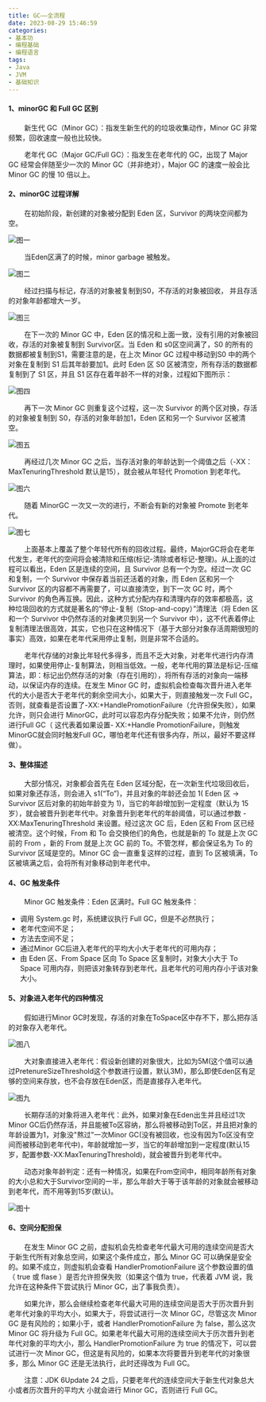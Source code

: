 ```yaml
---
title: GC——全流程
date: 2023-08-29 15:46:59
categories:
- 基本功
- 编程基础
- 编程语言
tags:
- Java
- JVM
- 基础知识
---
```



#### __1、minorGC 和 Full GC 区别__
&ensp;&ensp;&ensp;&ensp; 新生代 GC（Minor GC）：指发生新生代的的垃圾收集动作，Minor GC 非常频繁，回收速度一般也比较快。

&ensp;&ensp;&ensp;&ensp; 老年代 GC（Major GC/Full GC）：指发生在老年代的 GC，出现了 Major GC 经常会伴随至少一次的 Minor GC（并非绝对），Major GC 的速度一般会比 Minor GC 的慢 10 倍以上。

#### __2、minorGC 过程详解__
&ensp;&ensp;&ensp;&ensp; 在初始阶段，新创建的对象被分配到 Eden 区，Survivor 的两块空间都为空。

![图一](/pic/基本功/编程基础/编程语言/Java/JVM/GC-全流程/GC全流程1.png)

&ensp;&ensp;&ensp;&ensp; 当Eden区满了的时候，minor garbage 被触发。

![图二](/pic/基本功/编程基础/编程语言/Java/JVM/GC-全流程/GC全流程2.png)

&ensp;&ensp;&ensp;&ensp; 经过扫描与标记，存活的对象被复制到S0，不存活的对象被回收， 并且存活的对象年龄都增大一岁。

![图三](/pic/基本功/编程基础/编程语言/Java/JVM/GC-全流程/GC全流程3.png)

&ensp;&ensp;&ensp;&ensp; 在下一次的 Minor GC 中，Eden 区的情况和上面一致，没有引用的对象被回收，存活的对象被复制到 Survivor区。当 Eden 和 s0区空间满了，S0 的所有的数据都被复制到S1，需要注意的是，在上次 Minor GC 过程中移动到S0 中的两个对象在复制到 S1 后其年龄要加1。此时 Eden 区 S0 区被清空，所有存活的数据都复制到了 S1 区，并且 S1 区存在着年龄不一样的对象，过程如下图所示：

![图四](/pic/基本功/编程基础/编程语言/Java/JVM/GC-全流程/GC全流程4.png)

&ensp;&ensp;&ensp;&ensp; 再下一次 Minor GC 则重复这个过程，这一次 Survivor 的两个区对换，存活的对象被复制到 S0，存活的对象年龄加1，Eden 区和另一个 Survivor 区被清空。

![图五](/pic/基本功/编程基础/编程语言/Java/JVM/GC-全流程/GC全流程5.png)

&ensp;&ensp;&ensp;&ensp; 再经过几次 Minor GC 之后，当存活对象的年龄达到一个阈值之后（-XX：MaxTenuringThreshold 默认是15），就会被从年轻代 Promotion 到老年代。

![图六](/pic/基本功/编程基础/编程语言/Java/JVM/GC-全流程/GC全流程6.png)

&ensp;&ensp;&ensp;&ensp; 随着 MinorGC 一次又一次的进行，不断会有新的对象被 Promote 到老年代。

![图七](/pic/基本功/编程基础/编程语言/Java/JVM/GC-全流程/GC全流程7.png)

&ensp;&ensp;&ensp;&ensp; 上面基本上覆盖了整个年轻代所有的回收过程。最终，MajorGC将会在老年代发生，老年代的空间将会被清除和压缩(标记-清除或者标记-整理)。从上面的过程可以看出，Eden 区是连续的空间，且 Survivor 总有一个为空。经过一次 GC 和复制，一个 Survivor 中保存着当前还活着的对象，而 Eden 区和另一个 Survivor 区的内容都不再需要了，可以直接清空，到下一次 GC 时，两个 Survivor 的角色再互换。因此，这种方式分配内存和清理内存的效率都极高，这种垃圾回收的方式就是著名的“停止-复制（Stop-and-copy）”清理法（将 Eden 区和一个 Survivor 中仍然存活的对象拷贝到另一个 Survivor 中），这不代表着停止复制清理法很高效，其实，它也只在这种情况下（基于大部分对象存活周期很短的事实）高效，如果在老年代采用停止复制，则是非常不合适的。

&ensp;&ensp;&ensp;&ensp; 老年代存储的对象比年轻代多得多，而且不乏大对象，对老年代进行内存清理时，如果使用停止-复制算法，则相当低效。一般，老年代用的算法是标记-压缩算法，即：标记出仍然存活的对象（存在引用的），将所有存活的对象向一端移动，以保证内存的连续。在发生 Minor GC 时，虚拟机会检查每次晋升进入老年代的大小是否大于老年代的剩余空间大小，如果大于，则直接触发一次 Full GC，否则，就查看是否设置了-XX:+HandlePromotionFailure（允许担保失败），如果允许，则只会进行 MinorGC，此时可以容忍内存分配失败；如果不允许，则仍然进行Full GC（ 这代表着如果设置-
XX:+Handle PromotionFailure，则触发MinorGC就会同时触发Full GC，哪怕老年代还有很多内存，所以，最好不要这样做）。

#### __3、整体描述__
&ensp;&ensp;&ensp;&ensp; 大部分情况，对象都会首先在 Eden 区域分配，在一次新生代垃圾回收后，如果对象还存活，则会进入 s1(“To”)，并且对象的年龄还会加 1( Eden 区 -> Survivor 区后对象的初始年龄变为 1)，当它的年龄增加到一定程度（默认为 15 岁），就会被晋升到老年代中。对象晋升到老年代的年龄阈值，可以通过参数 -XX:MaxTenuringThreshold 来设置。经过这次 GC 后，Eden 区和 From 区已经被清空。这个时候，From 和 To 会交换他们的角色，也就是新的 To 就是上次 GC 前的 From ，新的 From 就是上次 GC 前的 To。不管怎样，都会保证名为 To 的 Survivor 区域是空的。Minor GC 会一直重复这样的过程，直到 To 区被填满，To 区被填满之后，会将所有对象移动到年老代中。

#### __4、GC 触发条件__
&ensp;&ensp;&ensp;&ensp; Minor GC 触发条件：Eden 区满时。Full GC 触发条件：
* 调用 System.gc 时，系统建议执行 Full GC，但是不必然执行；
* 老年代空间不足；
* 方法去空间不足；
* 通过Minor GC后进入老年代的平均大小大于老年代的可用内存；
* 由 Eden 区、From Space 区向 To Space 区复制时，对象大小大于 To Space 可用内存，则把该对象转存到老年代，且老年代的可用内存小于该对象大小。

#### __5、对象进入老年代的四种情况__
&ensp;&ensp;&ensp;&ensp; 假如进行Minor GC时发现，存活的对象在ToSpace区中存不下，那么把存活的对象存入老年代。

![图八](/pic/基本功/编程基础/编程语言/Java/JVM/GC-全流程/GC全流程8.png)

&ensp;&ensp;&ensp;&ensp; 大对象直接进入老年代：假设新创建的对象很大，比如为5M(这个值可以通过PretenureSizeThreshold这个参数进行设置，默认3M)，那么即使Eden区有足够的空间来存放，也不会存放在Eden区，而是直接存入老年代。

![图九](/pic/基本功/编程基础/编程语言/Java/JVM/GC-全流程/GC全流程9.png)

&ensp;&ensp;&ensp;&ensp; 长期存活的对象将进入老年代：此外，如果对象在Eden出生并且经过1次Minor GC后仍然存活，并且能被To区容纳，那么将被移动到To区，并且把对象的年龄设置为1，对象没"熬过"一次Minor GC(没有被回收，也没有因为To区没有空间而被移动到老年代中)，年龄就增加一岁，当它的年龄增加到一定程度(默认15岁，配置参数-XX:MaxTenuringThreshold)，就会被晋升到老年代中。

&ensp;&ensp;&ensp;&ensp; 动态对象年龄判定：还有一种情况，如果在From空间中，相同年龄所有对象的大小总和大于Survivor空间的一半，那么年龄大于等于该年龄的对象就会被移动到老年代，而不用等到15岁(默认)。

![图十](/pic/基本功/编程基础/编程语言/Java/JVM/GC-全流程/GC全流程10.png)

#### __6、空间分配担保__
&ensp;&ensp;&ensp;&ensp; 在发生 Minor GC 之前，虚拟机会先检查老年代最大可用的连续空间是否大于新生代所有对象总空间，如果这个条件成立，那么 Minor GC 可以确保是安全的。如果不成立，则虚拟机会查看 HandlerPromotionFailure 这个参数设置的值（ true 或 flase ）是否允许担保失败（如果这个值为 true，代表着 JVM 说，我允许在这种条件下尝试执行 Minor GC，出了事我负责）。

&ensp;&ensp;&ensp;&ensp; 如果允许，那么会继续检查老年代最大可用的连续空间是否大于历次晋升到老年代对象的平均大小，如果大于，将尝试进行一次 Minor GC，尽管这次 Minor GC 是有风险的；如果小于，或者 HandlerPromotionFailure 为 false，那么这次 Minor GC 将升级为 Full GC。如果老年代最大可用的连续空间大于历次晋升到老年代对象的平均大小，那么 HandlerPromotionFailure 为 true 的情况下，可以尝试进行一次 Minor GC，但这是有风险的，如果本次将要晋升到老年代的对象很多，那么 Minor GC 还是无法执行，此时还得改为 Full GC。

&ensp;&ensp;&ensp;&ensp; 注意：JDK 6Update 24 之后，只要老年代的连续空间大于新生代对象总大小或者历次晋升的平均大 小就会进行 Minor GC，否则进行 Full GC。







